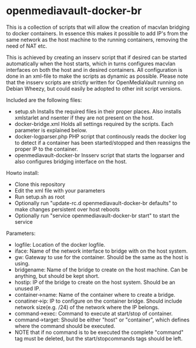 # openmediavault-docker-br
This is a collection of scripts that will allow the creation of macvlan bridging to docker containers. In essence this makes it possible to add IP's from the same network as the host machine to the running containers, removing the need of NAT etc.

This is achieved by creating an insserv script that if desired can be started automatically when the host starts, which in turns configures macvlan interfaces on both the host and in desired containers. All configuration is done in an xml-file to make the scripts as dynamic as possible. Please note that the insserv scripts are strictly written for OpenMediaVault running on Debian Wheezy, but could easily be adopted to other init script versions.

Included are the following files:
* setup.sh  Installs the required files in their proper places. Also installs xmlstarlet and nsenter if they are not present on the host.
* docker-bridge.xml Holds all settings required by the scripts. Each parameter is explained below.
* docker-logparser.php  PHP script that continously reads the docker log to detect if a container has been started/stopped and then reassigns the proper IP to the container.
* openmediavault-docker-br Insserv script that starts the logparser and also configures bridging interface on the host.

Howto install:
* Clone this repository
* Edit the xml file with your parameters
* Run setup.sh as root
* Optionally run "update-rc.d openmediavault-docker-br defaults" to make changes persistent over host reboots
* Optionally run "service openmediavault-docker-br start" to start the service

Parameters:
* logfile:  Location of the docker logfile.
* iface:  Name of the network interface to bridge with on the host system.
* gw: Gateway to use for the container. Should be the same as the host is using.
* bridgename: Name of the bridge to create on the host machine. Can be anything, but should be kept short.
* hostip: IP of the bridge to create on the host system. Should be an unused IP.
* container->name: Name of the container where to create a bridge.
* conatiner->ip: IP to configure on the container bridge. Should include network size(e.g. /24) of the network where the IP belongs.
* command->exec: Command to execute at start/stop of container.
* command->target: Should be either "host" or "container", which defines where the command should be executed.
* NOTE that if no command is to be executed the complete "command" tag must be deleted, but the start/stopcommands tags should be left.
